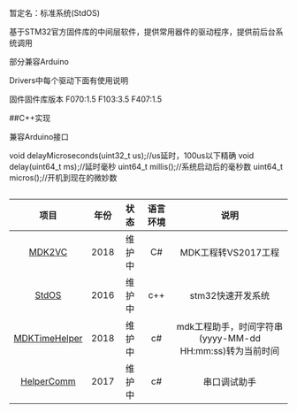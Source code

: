 暂定名：标准系统(StdOS)

基于STM32官方固件库的中间层软件，提供常用器件的驱动程序，提供前后台系统调用

部分兼容Arduino

Drivers中每个驱动下面有使用说明

固件固件库版本
F070:1.5
F103:3.5
F407:1.5

##C++实现

兼容Arduino接口

void delayMicroseconds(uint32_t us);//us延时，100us以下精确
void delay(uint64_t ms);//延时毫秒
uint64_t millis();//系统启动后的毫秒数
uint64_t micros();//开机到现在的微妙数

## 

|                          项目                           | 年份 |  状态  | 语言环境 |                           说明                           |
| :-----------------------------------------------------: | :--: | :----: | :------: | :------------------------------------------------------: |
|        [MDK2VC](https://github.com/armku/MDK2VC)        | 2018 | 维护中 |    C#    |                   MDK工程转VS2017工程                    |
|         [StdOS](https://github.com/armku/StdOS)         | 2016 | 维护中 |   c++    |                    stm32快速开发系统                     |
| [MDKTimeHelper](https://github.com/armku/MDKTimeHelper) | 2018 | 维护中 |    c#    | mdk工程助手，时间字符串(yyyy-MM-dd HH:mm:ss)转为当前时间 |
|    [HelperComm](https://github.com/armku/HelperComm)    | 2017 | 维护中 |    c#    |                       串口调试助手                       |


